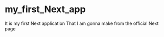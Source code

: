 # my_first_Next_app
It is my first Next application That I am gonna make from the official Next page 
